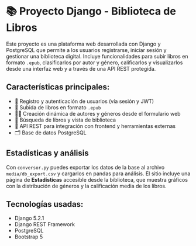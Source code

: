 # 📚 Proyecto Django - Biblioteca de Libros

Este proyecto es una plataforma web desarrollada con Django y PostgreSQL que permite a los usuarios registrarse, iniciar sesión y gestionar una biblioteca digital. Incluye funcionalidades para subir libros en formato `.epub`, clasificarlos por autor y género, calificarlos y visualizarlos desde una interfaz web y a través de una API REST protegida.

## Características principales:

- 🔐 Registro y autenticación de usuarios (vía sesión y JWT)
- 📖 Subida de libros en formato `.epub`
- 🧑‍💼 Creación dinámica de autores y géneros desde el formulario web
- 🔎 Búsqueda de libros y vista de biblioteca
- 🧩 API REST para integración con frontend y herramientas externas
- 🗂️ Base de datos PostgreSQL

## Estadísticas y análisis

Con `conversor.py` puedes exportar los datos de la base al archivo
`media/db_export.csv` y cargarlos en pandas para análisis.
El sitio incluye una página de **Estadísticas** accesible desde la biblioteca,
que muestra gráficos con la distribución de géneros y la calificación media de
los libros.

## Tecnologías usadas:

- Django 5.2.1
- Django REST Framework
- PostgreSQL
- Bootstrap 5